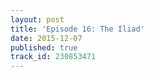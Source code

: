 ```yaml
---
layout: post
title: 'Episode 16: The Iliad'
date: 2015-12-07
published: true
track_id: 230853471
---
```

<div class='list post-player' track='{{page.track_id}}'></div>